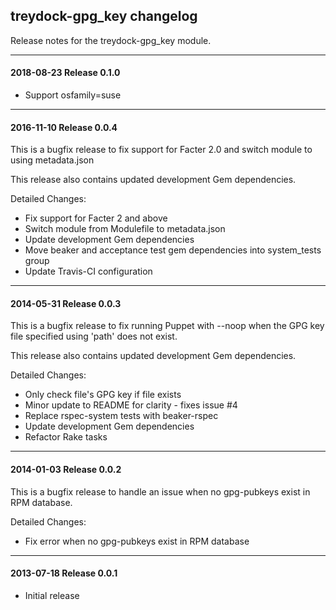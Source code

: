 ## treydock-gpg_key changelog

Release notes for the treydock-gpg_key module.

------------------------------------------

#### 2018-08-23 Release 0.1.0

* Support osfamily=suse

------------------------------------------

#### 2016-11-10 Release 0.0.4

This is a bugfix release to fix support for Facter 2.0 and switch module to using metadata.json

This release also contains updated development Gem dependencies.

Detailed Changes:

* Fix support for Facter 2 and above
* Switch module from Modulefile to metadata.json
* Update development Gem dependencies
* Move beaker and acceptance test gem dependencies into system_tests group
* Update Travis-CI configuration

------------------------------------------

#### 2014-05-31 Release 0.0.3

This is a bugfix release to fix running Puppet with --noop when the GPG key file specified using 'path' does not exist.

This release also contains updated development Gem dependencies.

Detailed Changes:

* Only check file's GPG key if file exists
* Minor update to README for clarity - fixes issue #4
* Replace rspec-system tests with beaker-rspec
* Update development Gem dependencies
* Refactor Rake tasks

------------------------------------------

#### 2014-01-03 Release 0.0.2

This is a bugfix release to handle an issue when no gpg-pubkeys exist in RPM database.

Detailed Changes:

* Fix error when no gpg-pubkeys exist in RPM database

------------------------------------------

#### 2013-07-18 Release 0.0.1

* Initial release
